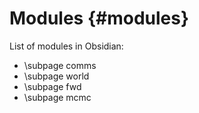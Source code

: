 Modules {#modules}
=======

List of modules in Obsidian:
* \subpage comms
* \subpage world
* \subpage fwd
* \subpage mcmc
